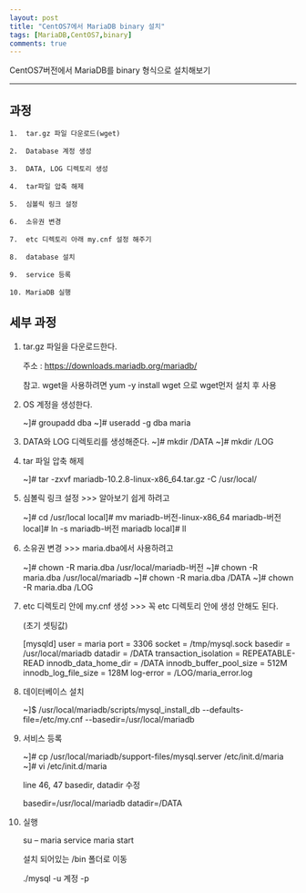 ```yaml
---
layout: post
title: "CentOS7에서 MariaDB binary 설치"
tags: [MariaDB,CentOS7,binary]
comments: true
---
```


CentOS7버전에서 MariaDB를 binary 형식으로 설치해보기

---

## 과정

	1. 	tar.gz 파일 다운로드(wget)

	2. 	Database 계정 생성

	3. 	DATA, LOG 디렉토리 생성

	4. 	tar파일 압축 해제

	5. 	심볼릭 링크 설정

	6. 	소유권 변경

	7. 	etc 디렉토리 아래 my.cnf 설정 해주기

	8. 	database 설치

	9. 	service 등록

	10.	MariaDB 실행


## 세부 과정

1. tar.gz 파일을 다운로드한다.

	주소 : https://downloads.mariadb.org/mariadb/

	참고. wget을 사용하려면 yum -y install wget 으로 wget먼저 설치 후 사용

2. OS 계정을 생성한다.

	~]# groupadd dba
	~]# useradd -g dba maria

3. DATA와 LOG 디렉토리를 생성해준다.
	~]# mkdir /DATA
	~]# mkdir /LOG

4. tar 파일 압축 해제

	~]# tar -zxvf mariadb-10.2.8-linux-x86_64.tar.gz -C /usr/local/

5. 심볼릭 링크 설정 >>> 알아보기 쉽게 하려고

	~]# cd /usr/local
	local]# mv mariadb-버전-linux-x86_64 mariadb-버전
	local]# ln -s mariadb-버전 mariadb
	local]# ll

6. 소유권 변경 >>> maria.dba에서 사용하려고

	~]# chown -R maria.dba /usr/local/mariadb-버전
	~]# chown -R maria.dba /usr/local/mariadb
	~]# chown -R maria.dba /DATA
	~]# chown -R maria.dba /LOG

7. etc 디렉토리 안에 my.cnf 생성 >>> 꼭 etc 디렉토리 안에 생성 안해도 된다.
	
	(초기 셋팅값)
	
	[mysqld] 
	user = maria 
	port = 3306 
	socket = /tmp/mysql.sock 
	basedir = /usr/local/mariadb 
	datadir = /DATA 
	transaction_isolation = REPEATABLE-READ 
	innodb_data_home_dir = /DATA 
	innodb_buffer_pool_size = 512M 
	innodb_log_file_size = 128M 
	log-error = /LOG/maria_error.log

8. 데이터베이스 설치

	~]$ /usr/local/mariadb/scripts/mysql_install_db --defaults-file=/etc/my.cnf --basedir=/usr/local/mariadb

9. 서비스 등록

	~]# cp /usr/local/mariadb/support-files/mysql.server /etc/init.d/maria 
	~]# vi /etc/init.d/maria 

	line 46, 47 basedir, datadir 수정
	
	basedir=/usr/local/mariadb 
	datadir=/DATA

10. 실행

	su – maria
	service maria start

	설치 되어있는 /bin 폴더로 이동

	./mysql -u 계정 -p
